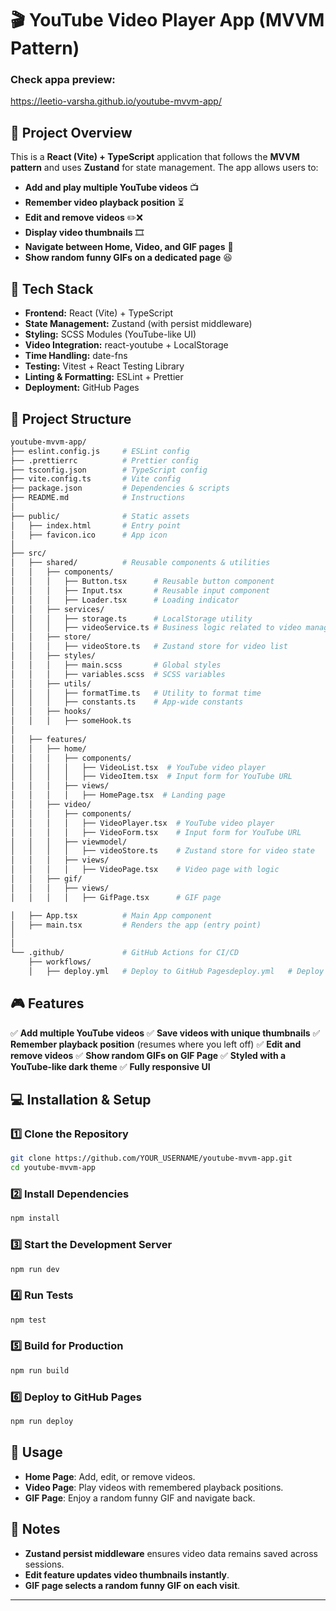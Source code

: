 # 🎬 YouTube Video Player App (MVVM Pattern)
### Check appa preview:
https://leetio-varsha.github.io/youtube-mvvm-app/

## 📌 Project Overview
This is a **React (Vite) + TypeScript** application that follows the **MVVM pattern** and uses **Zustand** for state management. The app allows users to:
- **Add and play multiple YouTube videos** 📺
- **Remember video playback position** ⏳
- **Edit and remove videos** ✏️❌
- **Display video thumbnails** 🎞️
- **Navigate between Home, Video, and GIF pages** 🚀
- **Show random funny GIFs on a dedicated page** 😆

## 🚀 Tech Stack
- **Frontend:** React (Vite) + TypeScript
- **State Management:** Zustand (with persist middleware)
- **Styling:** SCSS Modules (YouTube-like UI)
- **Video Integration:** react-youtube + LocalStorage
- **Time Handling:** date-fns
- **Testing:** Vitest + React Testing Library
- **Linting & Formatting:** ESLint + Prettier
- **Deployment:** GitHub Pages

## 📂 Project Structure
```bash
youtube-mvvm-app/
├── eslint.config.js     # ESLint config
├── .prettierrc          # Prettier config
├── tsconfig.json        # TypeScript config
├── vite.config.ts       # Vite config
├── package.json         # Dependencies & scripts
├── README.md            # Instructions
│
├── public/              # Static assets
│   ├── index.html       # Entry point
│   ├── favicon.ico      # App icon
│
├── src/
│   ├── shared/          # Reusable components & utilities
│   │   ├── components/
│   │   │   ├── Button.tsx      # Reusable button component
│   │   │   ├── Input.tsx       # Reusable input component
│   │   │   ├── Loader.tsx      # Loading indicator
│   │   ├── services/
│   │   │   ├── storage.ts      # LocalStorage utility
│   │   │   ├── videoService.ts # Business logic related to video management
│   │   ├── store/
│   │   │   ├── videoStore.ts   # Zustand store for video list
│   │   ├── styles/
│   │   │   ├── main.scss       # Global styles
│   │   │   ├── variables.scss  # SCSS variables
│   │   ├── utils/
│   │   │   ├── formatTime.ts   # Utility to format time
│   │   │   ├── constants.ts    # App-wide constants
│   │   ├── hooks/
│   │   │   ├── someHook.ts   
│
│   ├── features/
│   │   ├── home/
│   │   │   ├── components/
│   │   │   │   ├── VideoList.tsx  # YouTube video player
│   │   │   │   ├── VideoItem.tsx  # Input form for YouTube URL
│   │   │   ├── views/
│   │   │   │   ├── HomePage.tsx  # Landing page
│   │   ├── video/
│   │   │   ├── components/
│   │   │   │   ├── VideoPlayer.tsx  # YouTube video player
│   │   │   │   ├── VideoForm.tsx    # Input form for YouTube URL
│   │   │   ├── viewmodel/
│   │   │   │   ├── videoStore.ts    # Zustand store for video state
│   │   │   ├── views/
│   │   │   │   ├── VideoPage.tsx    # Video page with logic
│   │   ├── gif/
│   │   │   ├── views/
│   │   │   │   ├── GifPage.tsx      # GIF page

│   ├── App.tsx          # Main App component
│   ├── main.tsx         # Renders the app (entry point)
│
│
└── .github/             # GitHub Actions for CI/CD
    ├── workflows/
    │   ├── deploy.yml   # Deploy to GitHub Pagesdeploy.yml   # Deploy to GitHub Pages
```

## 🎮 Features
✅ **Add multiple YouTube videos**
✅ **Save videos with unique thumbnails**
✅ **Remember playback position** (resumes where you left off)
✅ **Edit and remove videos**
✅ **Show random GIFs on GIF Page**
✅ **Styled with a YouTube-like dark theme**
✅ **Fully responsive UI**

## 💻 Installation & Setup
### 1️⃣ Clone the Repository
```sh
git clone https://github.com/YOUR_USERNAME/youtube-mvvm-app.git
cd youtube-mvvm-app
```

### 2️⃣ Install Dependencies
```sh
npm install
```

### 3️⃣ Start the Development Server
```sh
npm run dev
```

### 4️⃣ Run Tests
```sh
npm test
```

### 5️⃣ Build for Production
```sh
npm run build
```

### 6️⃣ Deploy to GitHub Pages
```sh
npm run deploy
```

## 📝 Usage
- **Home Page**: Add, edit, or remove videos.
- **Video Page**: Play videos with remembered playback positions.
- **GIF Page**: Enjoy a random funny GIF and navigate back.

## 📌 Notes
- **Zustand persist middleware** ensures video data remains saved across sessions.
- **Edit feature updates video thumbnails instantly**.
- **GIF page selects a random funny GIF on each visit**.

---
